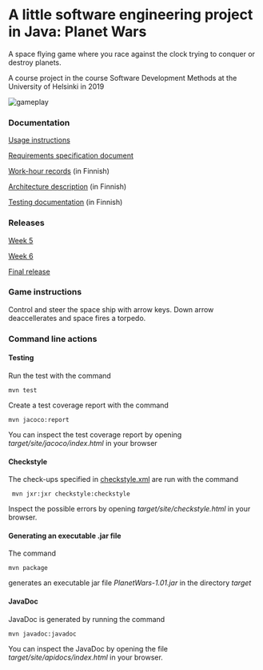 # A little software engineering project in Java: Planet Wars
A space flying game where you race against the clock trying to conquer or destroy planets.

A course project in the course Software Development Methods at the University of Helsinki in 2019

![gameplay](https://github.com/jaakko-paavola/a-little-software-engineering-project-in-java/assets/7263106/c954465a-1c99-4a78-8006-b34c6e942383)

### Documentation

[Usage instructions](https://github.com/Jakoviz/ot-harjoitustyo/blob/master/dokumentaatio/kayttoohje.md)

[Requirements specification document](https://github.com/Jakoviz/ot-harjoitustyo/blob/master/dokumentaatio/vaatimusmaarittely.md)

[Work-hour records](https://github.com/Jakoviz/ot-harjoitustyo/blob/master/dokumentaatio/tyoaikakirjanpito.md) (in Finnish)

[Architecture description](https://github.com/Jakoviz/ot-harjoitustyo/blob/master/dokumentaatio/arkkitehtuurikuvaus.md) (in Finnish)

[Testing documentation](https://github.com/Jakoviz/ot-harjoitustyo/blob/master/dokumentaatio/testaus.md) (in Finnish)

### Releases
[Week 5](https://github.com/Jakoviz/ot-harjoitustyo/releases/tag/0.2)

[Week 6](https://github.com/Jakoviz/ot-harjoitustyo/releases/tag/0.8)

[Final release](https://github.com/Jakoviz/ot-harjoitustyo/releases/tag/1.0)

### Game instructions
Control and steer the space ship with arrow keys. Down arrow deaccellerates and space fires a torpedo.

### Command line actions

#### Testing

Run the test with the command

```
mvn test
```

Create a test coverage report with the command

```
mvn jacoco:report
```

You can inspect the test coverage report by opening _target/site/jacoco/index.html_ in your browser

#### Checkstyle

The check-ups specified in [checkstyle.xml](https://github.com/Jakoviz/ot-harjoitustyo/blob/master/PlanetWars/checkstyle.xml) are run with the command

```
 mvn jxr:jxr checkstyle:checkstyle
```

Inspect the possible errors by opening _target/site/checkstyle.html_ in your browser.

#### Generating an executable .jar file

The command

```
mvn package
```

generates an executable jar file _PlanetWars-1.01.jar_ in the directory _target_

#### JavaDoc

JavaDoc is generated by running the command

```
mvn javadoc:javadoc
```

You can inspect the JavaDoc by opening the file _target/site/apidocs/index.html_ in your browser.
